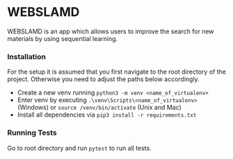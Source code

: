 # WEBSLAMD

WEBSLAMD is an app which allows users to improve the search for new materials by using sequential learning.

### Installation
For the setup it is assumed that you first navigate to the root directory of the project. Otherwise you need
to adjust the paths below accordingly.

- Create a new venv running ``python3 -m venv <name_of_virtualenv>``
- Enter venv by executing ``.\venv\Scripts\<name_of_virtualenv>`` (Windows) or ``source /venv/bin/activate`` (Unix and Mac)
- Install all dependencies via ``pip3 install -r requirements.txt``

### Running Tests
Go to root directory and run ``pytest`` to run all tests.
